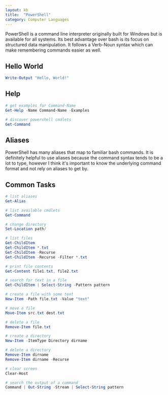 ```yaml
---
layout: kb
title:  "PowerShell"
category: Computer Languages
---
```


PowerShell is a command line interpreter originally built for Windows
but is available for all systems. Its best advantage over bash is
its focus on structured data manipulation. It follows a Verb-Noun syntax
which can make remembering commands easier as well.

## Hello World
```powershell
Write-Output "Hello, World!"
```

## Help
```powershell
# get examples for Command-Name
Get-Help -Name Command-Name -Examples

# discover powershell cmdlets
Get-Command
```

## Aliases
PowerShell has many aliases that map to familiar bash commands. It
is definitely helpful to use aliases because the command syntax
tends to be a lot to type, however I think it's important to know
the underlying command format and not rely on aliases to get by.

## Common Tasks
```powershell
# list aliases
Get-Alias

# list available cmdlets
Get-Command

# change directory
Set-Location path/

# list files
Get-ChildItem
Get-ChildItem *.txt
Get-ChildItem -Recurse
Get-ChildItem -Recurse -Filter *.txt

# print file contents
Get-Content file1.txt, file2.txt

# search for text in a file
Get-ChildItem | Select-String -Pattern pattern

# create a file with some text
New-Item -Path file.txt -Value "text"

# move a file
Move-Item src.txt dest.txt

# delete a file
Remove-Item file.txt

# create a directory
New-Item -ItemType Directory dirname

# delete a directory
Remove-Item dirname
Remove-Item dirname -Recurse

# clear screen
Clear-Host

# search the output of a command
Command | Out-String -Stream | Select-String pattern
```
